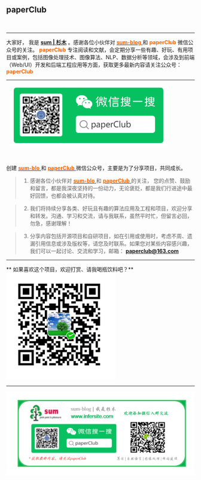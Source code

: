 ## paperClub 

&nbsp;

 ***
 大家好， 我是<font color=blue>  [**sum | 杉木**](http://www.infersite.com/) </font>。感谢各位小伙伴对 [<font color=#FF6600> **sum-blog** </font>](http://www.infersite.com/)  和 <font color=#FF6600> **paperClub** </font> 微信公众号的关注。<font color=#FF6600> **paperClub** </font> 专注阅读和文献，会定期分享一些有趣、好玩、有用项目或案例，包括图像处理技术、图像算法、NLP、数据分析等领域，会涉及到前端（Web/UI）开发和后端工程应用等方面，获取更多最新内容请关注公众号：<font color=#FF6600> **paperClub** </font> 

***
&nbsp;
![avatar](./static/paperClub_wx2.png)




&nbsp;

创建 [<font color=#FF6600> **sum-blo** </font>](http://www.infersite.com/) 和  [<font color=#FF6600> **paperClub** </font>](https://mp.weixin.qq.com/profile?src=3&timestamp=1660383334&ver=1&signature=FvSYR0sMRqiwnnFIu0Z-uNmqfw9hFt-ESjEuQneLeDzF2GHF*8obhjl2TOTxzhpdTnkrxit88EJFjxfD24*O2w==) 微信公众号，主要是为了分享项目，共同成长。  


 > 1. 感谢各位小伙伴对 [<font color=#FF6600> **sum-blo** </font>](http://www.infersite.com/) 和  [<font color=#FF6600> **paperClub** </font>](https://mp.weixin.qq.com/profile?src=3&timestamp=1660383334&ver=1&signature=FvSYR0sMRqiwnnFIu0Z-uNmqfw9hFt-ESjEuQneLeDzF2GHF*8obhjl2TOTxzhpdTnkrxit88EJFjxfD24*O2w==) 的关注， 您的点赞、鼓励和留言，都是我深夜坚持的一份动力，无论褒贬，都是我们行进途中最好回馈，也都会被认真对待。
 
 > 2. 我们将持续分享各类、好玩且有趣的算法应用及工程和项目，欢迎分享和转发。沟通、学习和交流，请与我联系，虽然平时忙，但留言必回，勿急，感谢理解！
 
 > 3. 分享内容包括开源项目和自研项目，如在引用或使用时，考虑不周、遗漏引用信息或涉及版权等，请您及时联系。如果您对某些内容感兴趣，我们可以一起讨论、交流和学习，邮箱：<font color=#FF6600> **paperclub@163.com** </font>


***
** 如果喜欢这个项目，欢迎打赏、请我喝瓶饮料吧？**
![avatar](./static/pay.png)

***
![avatar](./static/any1one_paperClub.png)

